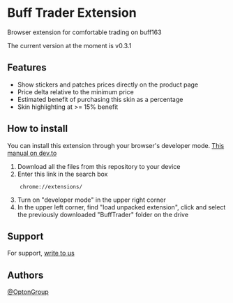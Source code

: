 
# Buff Trader Extension

Browser extension for comfortable trading on buff163

The current version at the moment is v0.3.1
## Features

- Show stickers and patches prices directly on the product page
- Price delta relative to the minimum price
- Estimated benefit of purchasing this skin as a percentage
- Skin highlighting at >= 15% benefit


## How to install

You can install this extension through your browser's developer mode. [This manual on dev.to](https://dev.to/ben/how-to-install-chrome-extensions-manually-from-github-1612)

1. Download all the files from this repository to your device
2. Enter this link in the search box
```
    chrome://extensions/
```
3. Turn on "developer mode" in the upper right corner
4. In the upper left corner, find "load unpacked extension", click and select the previously downloaded "BuffTrader" folder on the drive
## Support

For support, [write to us](https://t.me/mxoffline)


## Authors

[@OptonGroup](https://t.me/opton_links)

